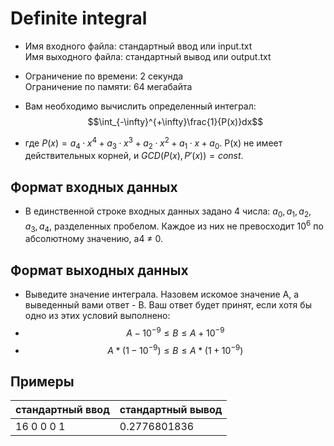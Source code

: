 # Definite integral
* Имя входного файла: стандартный ввод или input.txt \
Имя выходного файла: стандартный вывод или output.txt
* Ограничение по времени: 2 секунда \
Ограничение по памяти: 64 мегабайта

* Вам необходимо вычислить определенный интеграл:
$$\int_{-\infty}^{+\infty}\frac{1}{P(x)}dx$$
* где $P(x) = a_4 · x^4 + a_3 · x^3 + a_2 · x^2 + a_1 · x + a_0$. P(x) не имеет действительных корней, и $GCD(P(x), P'(x)) = const$.

## Формат входных данных
* В единственной строке входных данных задано 4 числа: $a_0, a_1, a_2, a_3, a_4$, разделенных пробелом. Каждое из них не превосходит $10^6$ по абсолютному значению, a4 ≠ 0.
## Формат выходных данных
* Выведите значение интеграла. Назовем искомое значение A, а выведенный вами ответ - B. Ваш ответ будет принят, если хотя бы одно из этих условий выполнено:
* $$A − 10^{−9} \leq B \leq A + 10^{−9}$$
* $$A * (1 − 10^{−9}) \leq B \leq A * (1 + 10^{−9})$$

## Примеры
|стандартный ввод|стандартный вывод|
|-|-|
|16 0 0 0 1|0.2776801836|

